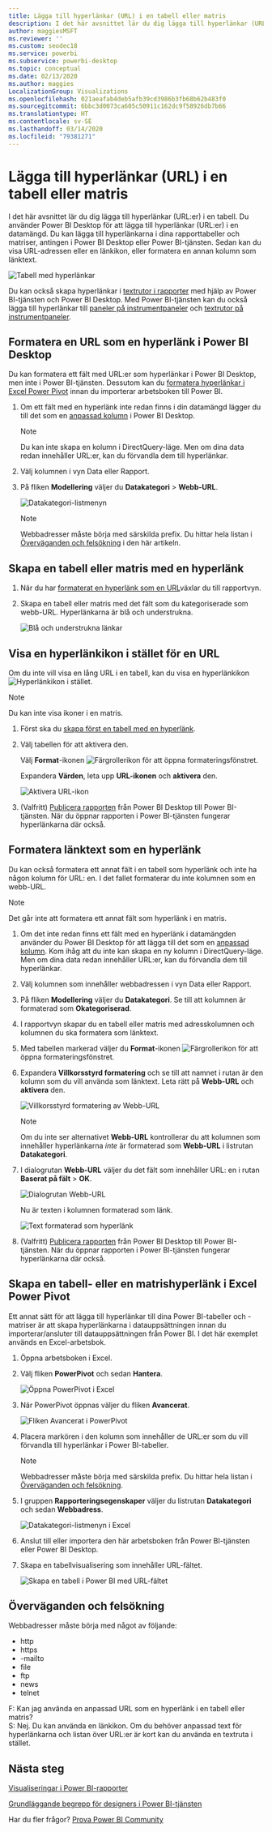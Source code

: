 ```yaml
---
title: Lägga till hyperlänkar (URL) i en tabell eller matris
description: I det här avsnittet lär du dig lägga till hyperlänkar (URL:er) i en tabell. Du använder Power BI Desktop för att lägga till hyperlänkar (URL:er) i en datamängd. Sedan kan du lägga till hyperlänkarna i dina rapporttabeller och matriser i Power BI Desktop eller Power BI-tjänsten.
author: maggiesMSFT
ms.reviewer: ''
ms.custom: seodec18
ms.service: powerbi
ms.subservice: powerbi-desktop
ms.topic: conceptual
ms.date: 02/13/2020
ms.author: maggies
LocalizationGroup: Visualizations
ms.openlocfilehash: 021aeafab4deb5afb39cd3986b3fb68b62b483f0
ms.sourcegitcommit: 6bbc3d0073ca605c50911c162dc9f58926db7b66
ms.translationtype: HT
ms.contentlocale: sv-SE
ms.lasthandoff: 03/14/2020
ms.locfileid: "79381271"
---
```

# <a name="add-hyperlinks-urls-to-a-table-or-matrix"></a>Lägga till hyperlänkar (URL) i en tabell eller matris
I det här avsnittet lär du dig lägga till hyperlänkar (URL:er) i en tabell. Du använder Power BI Desktop för att lägga till hyperlänkar (URL:er) i en datamängd. Du kan lägga till hyperlänkarna i dina rapporttabeller och matriser, antingen i Power BI Desktop eller Power BI-tjänsten. Sedan kan du visa URL-adressen eller en länkikon, eller formatera en annan kolumn som länktext.

![Tabell med hyperlänkar](media/power-bi-hyperlinks-in-tables/power-bi-url-link-text.png)

Du kan också skapa hyperlänkar i [textrutor i rapporter](service-add-hyperlink-to-text-box.md) med hjälp av Power BI-tjänsten och Power BI Desktop. Med Power BI-tjänsten kan du också lägga till hyperlänkar till [paneler på instrumentpaneler](service-dashboard-edit-tile.md) och [textrutor på instrumentpaneler](service-dashboard-add-widget.md). 


## <a name="format-a-url-as-a-hyperlink-in-power-bi-desktop"></a>Formatera en URL som en hyperlänk i Power BI Desktop

Du kan formatera ett fält med URL:er som hyperlänkar i Power BI Desktop, men inte i Power BI-tjänsten. Dessutom kan du [formatera hyperlänkar i Excel Power Pivot](#create-a-table-or-matrix-hyperlink-in-excel-power-pivot) innan du importerar arbetsboken till Power BI.

1. Om ett fält med en hyperlänk inte redan finns i din datamängd lägger du till det som en [anpassad kolumn](desktop-common-query-tasks.md) i Power BI Desktop.

    > [!NOTE]
    > Du kan inte skapa en kolumn i DirectQuery-läge.  Men om dina data redan innehåller URL:er, kan du förvandla dem till hyperlänkar.

2. Välj kolumnen i vyn Data eller Rapport. 

3. På fliken **Modellering** väljer du **Datakategori** > **Webb-URL**.
   
    ![Datakategori-listmenyn](media/power-bi-hyperlinks-in-tables/power-bi-format-web-url.png)

    > [!NOTE]
    > Webbadresser måste börja med särskilda prefix. Du hittar hela listan i [Överväganden och felsökning](#considerations-and-troubleshooting) i den här artikeln.

## <a name="create-a-table-or-matrix-with-a-hyperlink"></a>Skapa en tabell eller matris med en hyperlänk

1. När du har [formaterat en hyperlänk som en URL](#format-a-url-as-a-hyperlink-in-power-bi-desktop)växlar du till rapportvyn.
2. Skapa en tabell eller matris med det fält som du kategoriserade som webb-URL. Hyperlänkarna är blå och understrukna.

    ![Blå och understrukna länkar](media/power-bi-hyperlinks-in-tables/power-bi-url-blue-underline.png)


## <a name="display-a-hyperlink-icon-instead-of-a-url"></a>Visa en hyperlänkikon i stället för en URL

Om du inte vill visa en lång URL i en tabell, kan du visa en hyperlänkikon ![Hyperlänkikon](media/power-bi-hyperlinks-in-tables/power-bi-hyperlink-icon.png) i stället. 

> [!NOTE]
> Du kan inte visa ikoner i en matris.
   
1. Först ska du [skapa först en tabell med en hyperlänk](#create-a-table-or-matrix-with-a-hyperlink).

2. Välj tabellen för att aktivera den.

    Välj **Format**-ikonen ![Färgrollerikon](media/power-bi-hyperlinks-in-tables/power-bi-paintroller.png) för att öppna formateringsfönstret.

    Expandera **Värden**, leta upp **URL-ikonen** och **aktivera** den.

    ![Aktivera URL-ikon](media/power-bi-hyperlinks-in-tables/power-bi-url-icon-on.png)

1. (Valfritt) [Publicera rapporten](desktop-upload-desktop-files.md) från Power BI Desktop till Power BI-tjänsten. När du öppnar rapporten i Power BI-tjänsten fungerar hyperlänkarna där också.

## <a name="format-link-text-as-a-hyperlink"></a>Formatera länktext som en hyperlänk

Du kan också formatera ett annat fält i en tabell som hyperlänk och inte ha någon kolumn för URL: en. I det fallet formaterar du inte kolumnen som en webb-URL.

> [!NOTE]
> Det går inte att formatera ett annat fält som hyperlänk i en matris.

1. Om det inte redan finns ett fält med en hyperlänk i datamängden använder du Power BI Desktop för att lägga till det som en [anpassad kolumn](desktop-common-query-tasks.md). Kom ihåg att du inte kan skapa en ny kolumn i DirectQuery-läge.  Men om dina data redan innehåller URL:er, kan du förvandla dem till hyperlänkar.

2. Välj kolumnen som innehåller webbadressen i vyn Data eller Rapport. 

3. På fliken **Modellering** väljer du **Datakategori**. Se till att kolumnen är formaterad som **Okategoriserad**.

2. I rapportvyn skapar du en tabell eller matris med adresskolumnen och kolumnen du ska formatera som länktext.

3. Med tabellen markerad väljer du **Format**-ikonen ![Färgrollerikon](media/power-bi-hyperlinks-in-tables/power-bi-paintroller.png) för att öppna formateringsfönstret.

4. Expandera **Villkorsstyrd formatering** och se till att namnet i rutan är den kolumn som du vill använda som länktext. Leta rätt på **Webb-URL** och **aktivera** den.

    ![Villkorsstyrd formatering av Webb-URL](media/power-bi-hyperlinks-in-tables/power-bi-format-conditional-web-url.png)

    > [!NOTE]
    > Om du inte ser alternativet **Webb-URL** kontrollerar du att kolumnen som innehåller hyperlänkarna *inte* är formaterad som **Webb-URL** i listrutan **Datakategori**.

5. I dialogrutan **Webb-URL** väljer du det fält som innehåller URL: en i rutan **Baserat på fält** > **OK**.

    ![Dialogrutan Webb-URL](media/power-bi-hyperlinks-in-tables/power-bi-format-web-url-dialog.png)

    Nu är texten i kolumnen formaterad som länk.

    ![Text formaterad som hyperlänk](media/power-bi-hyperlinks-in-tables/power-bi-url-link-text.png)

1. (Valfritt) [Publicera rapporten](desktop-upload-desktop-files.md) från Power BI Desktop till Power BI-tjänsten. När du öppnar rapporten i Power BI-tjänsten fungerar hyperlänkarna där också.

## <a name="create-a-table-or-matrix-hyperlink-in-excel-power-pivot"></a>Skapa en tabell- eller en matrishyperlänk i Excel Power Pivot

Ett annat sätt för att lägga till hyperlänkar till dina Power BI-tabeller och -matriser är att skapa hyperlänkarna i datauppsättningen innan du importerar/ansluter till datauppsättningen från Power BI. I det här exemplet används en Excel-arbetsbok.

1. Öppna arbetsboken i Excel.
2. Välj fliken **PowerPivot** och sedan **Hantera**.
   
   ![Öppna PowerPivot i Excel](media/power-bi-hyperlinks-in-tables/createhyperlinkinpowerpivot2.png)
1. När PowerPivot öppnas väljer du fliken **Avancerat**.
   
   ![Fliken Avancerat i PowerPivot](media/power-bi-hyperlinks-in-tables/createhyperlinkinpowerpivot3.png)
4. Placera markören i den kolumn som innehåller de URL:er som du vill förvandla till hyperlänkar i Power BI-tabeller.
   
   > [!NOTE]
   > Webbadresser måste börja med särskilda prefix. Du hittar hela listan i [Överväganden och felsökning](#considerations-and-troubleshooting).
   > 
   
5. I gruppen **Rapporteringsegenskaper** väljer du listrutan **Datakategori** och sedan **Webbadress**. 
   
   ![Datakategori-listmenyn i Excel](media/power-bi-hyperlinks-in-tables/createhyperlinksnew.png)

6. Anslut till eller importera den här arbetsboken från Power BI-tjänsten eller Power BI Desktop.
7. Skapa en tabellvisualisering som innehåller URL-fältet.
   
   ![Skapa en tabell i Power BI med URL-fältet](media/power-bi-hyperlinks-in-tables/hyperlinksintables.gif)

## <a name="considerations-and-troubleshooting"></a>Överväganden och felsökning

Webbadresser måste börja med något av följande:
- http
- https
- -mailto
- file
- ftp
- news
- telnet

F: Kan jag använda en anpassad URL som en hyperlänk i en tabell eller matris?    
S: Nej. Du kan använda en länkikon. Om du behöver anpassad text för hyperlänkarna och listan över URL:er är kort kan du använda en textruta i stället.


## <a name="next-steps"></a>Nästa steg
[Visualiseringar i Power BI-rapporter](visuals/power-bi-report-visualizations.md)

[Grundläggande begrepp för designers i Power BI-tjänsten](service-basic-concepts.md)

Har du fler frågor? [Prova Power BI Community](https://community.powerbi.com/)

